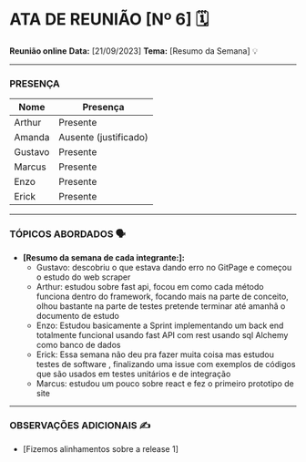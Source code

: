 # ATA DE REUNIÃO [Nº 6] 🗓️

**Reunião online**
**Data:** [21/09/2023]
**Tema:** [Resumo da Semana] 💡

---

### **PRESENÇA** 

| Nome | Presença |
|---|---|
| Arthur | Presente |
| Amanda | Ausente (justificado) |
| Gustavo | Presente |
| Marcus | Presente |
| Enzo | Presente |
| Erick | Presente |

---

### **TÓPICOS ABORDADOS** 🗣️

* **[Resumo da semana de cada integrante:]:**
  * Gustavo: descobriu o que estava dando erro no GitPage e começou o estudo do web scraper
  * Arthur: estudou sobre fast api, focou em como cada método funciona dentro do framework, focando mais na parte de conceito, olhou bastante na parte de testes pretende terminar até amanhã o documento de estudo
  * Enzo: Estudou basicamente a Sprint implementando um back end totalmente funcional usando fast API com rest usando sql Alchemy como banco de dados 
  * Erick: Essa semana não deu pra fazer muita coisa mas estudou testes de software , finalizando uma issue com exemplos de códigos que são usados em testes unitários e de integração 
  * Marcus: estudou um pouco sobre react e fez o primeiro prototipo de site 

---

### **OBSERVAÇÕES ADICIONAIS** ✍️

* [Fizemos alinhamentos sobre a release 1]